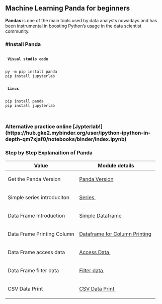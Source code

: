 <h2> Machine Learning Panda for beginners  </h2>

<b> Pandas </b> is one of the main tools used by data analysts nowadays and has been instrumental in boosting Python’s usage in the data scientist community.

<h3> #Install Panda</h3>

<div class="snippet-clipboard-content position-relative" data-snippet-clipboard-copy-content="Package configuration"><pre><code>
<b> Visual studio code </b>
<p> 
py -m pip install panda
pip install jupyterlab </p>
<b> Linux </b>
<p>
pip install panda 
pip install jupyterlab  
</p>
</code></pre></div>

<h3> Alternative practice online [Jypterlab!](https://hub.gke2.mybinder.org/user/ipython-ipython-in-depth-qm7xjaf0/notebooks/binder/Index.ipynb) </h3>

<h3> Step by Step Explanaition of Panda </h3>

Value  | Module details
------------ | -------------
Get the Panda Version | <p><a href="https://github.com/rajkumarrt/pandas/blob/main/code/version.py"> Panda Version</a>&nbsp;</p>
Simple series introduciton | <p><a href="https://github.com/rajkumarrt/pandas/blob/main/code/series.py">Series </a>&nbsp;</p>
Data Frame Introduction | <p><a href="https://github.com/rajkumarrt/pandas/blob/main/code/simpledataframe.py"> Simple Dataframe </a>&nbsp;</p>
Data Frame Printing Column| <p><a href="https://github.com/rajkumarrt/pandas/blob/main/code/dataframewithcol.py">Dataframe for Column Printing</a>&nbsp;</p>
Data Frame access data| <p><a href="https://github.com/rajkumarrt/pandas/blob/main/code/accessdata.py">Access Data </a>&nbsp;</p>
Data Frame filter data| <p><a href="https://github.com/rajkumarrt/pandas/blob/main/code/filterdata.py"> Filter data </a>&nbsp;</p>
CSV Data Print| <p><a href="https://github.com/rajkumarrt/pandas/blob/main/code/csvdataprint.py"> CSV Data Print </a>&nbsp;</p>

